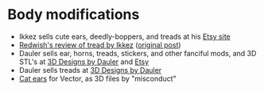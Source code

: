 # Body modifications


* Ikkez sells cute ears, deedly-boppers, and treads at his [Etsy site](https://www.etsy.com/shop/ikkezLabs)
* [Redwish's review of tread by Ikkez](Ikkez-review.pdf) ([original post](https://discord.com/channels/527874754342944770/683843979908874397/697513343170117763))
* Dauler sells ear, horns, treads, stickers,  and other fanciful mods, and 3D STL's at [3D Designs by Dauler](https://designsbydauler.com/collections/vector-robot) and [Etsy](https://www.etsy.com/shop/DesignsByDauler)
* Dauler sells treads at [3D Designs by Dauler](https://designsbydauler.com/collections/vector-robot)
* [Cat ears](https://www.tinkercad.com/things/8ymTTpRAKnq) for Vector, as 3D files by "misconduct"



